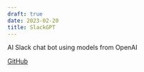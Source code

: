 ```yaml
---
draft: true
date: 2023-02-20
title: SlackGPT
---
```

AI Slack chat bot using models from OpenAI

[GitHub](https://github.com/dbut2/SlackGPT)